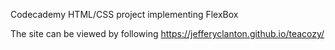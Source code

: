 Codecademy HTML/CSS project implementing FlexBox

The site can be viewed by following https://jefferyclanton.github.io/teacozy/

